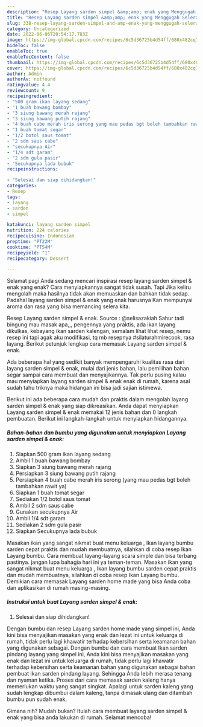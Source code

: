 ```yaml
---
description: "Resep Layang sarden simpel &amp;amp; enak yang Menggugah Selera"
title: "Resep Layang sarden simpel &amp;amp; enak yang Menggugah Selera"
slug: 338-resep-layang-sarden-simpel-and-amp-enak-yang-menggugah-selera
category: Uncategorized
date: 2022-06-06T20:54:17.783Z
image: https://img-global.cpcdn.com/recipes/6c5d36725b4d54ff/680x482cq70/layang-sarden-simpel-enak-foto-resep-utama.jpg
hideToc: false
enableToc: true
enableTocContent: false
thumbnail: https://img-global.cpcdn.com/recipes/6c5d36725b4d54ff/680x482cq70/layang-sarden-simpel-enak-foto-resep-utama.jpg
cover: https://img-global.cpcdn.com/recipes/6c5d36725b4d54ff/680x482cq70/layang-sarden-simpel-enak-foto-resep-utama.jpg
author: Admin
authorAv: notfound
ratingvalue: 4.4
reviewcount: 9
recipeingredient:
- "500 gram ikan layang sedang"
- "1 buah bawang bombay"
- "3 siung bawang merah rajang"
- "3 siung bawang putih rajang"
- "4 buah cabe merah iris serong yang mau pedas bgt boleh tambahkan rawit ya"
- "1 buah tomat segar"
- "1/2 botol saus tomat"
- "2 sdm saus cabe"
- "secukupnya Air"
- "1/4 sdt garam"
- "2 sdm gula pasir"
- "Secukupnya lada bubuk"
recipeinstructions:

- "Selesai dan siap dihidangkan!"
categories:
- Resep
tags:
- layang
- sarden
- simpel

katakunci: layang sarden simpel 
nutrition: 224 calories
recipecuisine: Indonesian
preptime: "PT22M"
cooktime: "PT54M"
recipeyield: "1"
recipecategory: Dessert

---
```



Selamat pagi Anda sedang mencari inspirasi resep layang sarden simpel &amp; enak yang enak? Cara menyiapkannya sangat tidak susah. Tapi Jika keliru mengolah maka hasilnya tidak akan memuaskan dan bahkan tidak sedap. Padahal layang sarden simpel &amp; enak yang enak harusnya Kan mempunyai aroma dan rasa yang bisa memancing selera kita.


Resep Layang sarden simpel &amp; enak. Source : @selisazakiah Sahur tadi bingung mau masak apa,,, pengennya yang praktis, ada ikan layang dikulkas, kebayang ikan sarden kalengan, semalam lihat lihat resep, nemu resep ini tapi agak aku modifikasi, tq mb resepnya #silaturahmirecook, rasa layang. Berikut petunjuk lengkap cara memasak Layang sarden simpel &amp; enak.

Ada beberapa hal yang sedikit banyak mempengaruhi kualitas rasa dari layang sarden simpel &amp; enak, mulai dari jenis bahan, lalu pemilihan bahan segar sampai cara membuat dan menyajikannya. Tak perlu pusing kalau mau menyiapkan layang sarden simpel &amp; enak enak di rumah, karena asal sudah tahu triknya maka hidangan ini bisa jadi sajian istimewa.


Berikut ini ada beberapa cara mudah dan praktis dalam mengolah layang sarden simpel &amp; enak yang siap dikreasikan. Anda dapat menyiapkan Layang sarden simpel &amp; enak memakai 12 jenis bahan dan 0 langkah pembuatan. Berikut ini langkah-langkah untuk menyiapkan hidangannya.

<!--inarticleads1-->

##### Bahan-bahan dan bumbu yang digunakan untuk menyiapkan Layang sarden simpel &amp; enak:

1. Siapkan 500 gram ikan layang sedang
1. Ambil 1 buah bawang bombay
1. Siapkan 3 siung bawang merah rajang
1. Persiapkan 3 siung bawang putih rajang
1. Persiapkan 4 buah cabe merah iris serong (yang mau pedas bgt boleh tambahkan rawit ya)
1. Siapkan 1 buah tomat segar
1. Sediakan 1/2 botol saus tomat
1. Ambil 2 sdm saus cabe
1. Gunakan secukupnya Air
1. Ambil 1/4 sdt garam
1. Sediakan 2 sdm gula pasir
1. Siapkan Secukupnya lada bubuk


Masakan ikan yang sangat nikmat buat menu keluarga , Ikan layang bumbu sarden cepat praktis dan mudah membuatnya, silahkan di coba resep Ikan Layang bumbu. Cara membuat layang-layang scara simple dan bisa terbang pastinya. jangan lupa bahagia hari ini ya teman-teman. Masakan ikan yang sangat nikmat buat menu keluarga , Ikan layang bumbu sarden cepat praktis dan mudah membuatnya, silahkan di coba resep Ikan Layang bumbu. Demikian cara memasak Layang sarden home made yang bisa Anda coba dan aplikasikan di rumah masing-masing. 

<!--inarticleads2-->

##### Instruksi untuk buat Layang sarden simpel &amp; enak:


1. Selesai dan siap dihidangkan!

Dengan bumbu dan resep Layang sarden home made yang simpel ini, Anda kini bisa menyajikan masakan yang enak dan lezat ini untuk keluarga di rumah, tidak perlu lagi khawatir terhadap kebersihan serta keamanan bahan yang digunakan sebagai. Dengan bumbu dan cara membuat Ikan sarden pindang layang yang simpel ini, Anda kini bisa menyajikan masakan yang enak dan lezat ini untuk keluarga di rumah, tidak perlu lagi khawatir terhadap kebersihan serta keamanan bahan yang digunakan sebagai bahan pembuat Ikan sarden pindang layang. Sehingga Anda lebih merasa tenang dan nyaman ketika. Proses dari cara memasak sarden kaleng hanya memerlukan waktu yang sangat singkat. Apalagi untuk sarden kaleng yang sudah lengkap dibumbui dalam kaleng, tanpa dimasak ulang dan ditambah bumbu pun sudah enak. 

Gimana nih? Mudah bukan? Itulah cara membuat layang sarden simpel &amp; enak yang bisa anda lakukan di rumah. Selamat mencoba!
